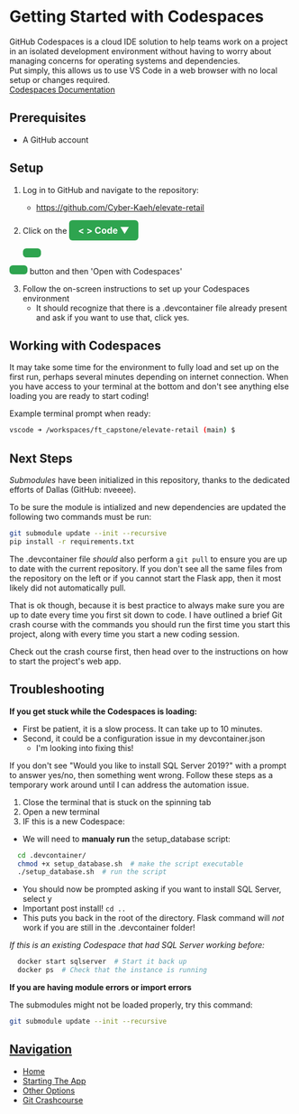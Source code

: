 # Getting Started with Codespaces

GitHub Codespaces is a cloud IDE solution to help teams work on a project in an
isolated development environment without having to worry about managing concerns
for operating systems and dependencies.  
Put simply, this allows us to use VS Code in a web browser with no local setup
or changes required.  
[Codespaces Documentation](https://docs.github.com/en/codespaces)

## Prerequisites

- A GitHub account
  
## Setup

1. Log in to GitHub and navigate to the repository:
    - https://github.com/Cyber-Kaeh/elevate-retail

2. Click on the 
<a href="#" 
   style="display: inline-block; 
          padding: 8px 16px; 
          font-size: 16px; 
          font-weight: bold; 
          color: #fff; 
          background-color: #2ea44f; 
          border-radius: 6px; 
          text-decoration: none;">
   <span> < > Code &#9660; </span>
</a>
 button and then 'Open with Codespaces'

3. Follow the on-screen instructions to set up your Codespaces environment
    - It should recognize that there is a .devcontainer file already present and ask if you want to use that, click yes.  
  
## Working with Codespaces

It may take some time for the environment to fully load and set up on the first run, perhaps several minutes depending on internet connection. When you have access to your terminal at the bottom and don't see anything else loading you are ready to start coding!

Example terminal prompt when ready:
```bash
vscode ➜ /workspaces/ft_capstone/elevate-retail (main) $
```

## Next Steps

*Submodules* have been initialized in this repository, thanks to the dedicated efforts
of Dallas (GitHub: nveeee).  

To be sure the module is intialized and new dependencies are updated the following
two commands must be run:

```bash
git submodule update --init --recursive
pip install -r requirements.txt
```

The .devcontainer file *should* also perform a `git pull` to ensure you are up to date with the current repository. If you don't see all the same files from the repository on the left or if you cannot start the Flask app, then it most likely did not automatically pull.  

That is ok though, because it is best practice to always make sure you are up to date every time you first sit down to code. I have outlined a brief Git crash course with the commands you should run the first time you start this project, along with every time you start a new coding session.  

Check out the crash course first, then head over to the instructions on how to start the project's web app.  

## Troubleshooting

**If you get stuck while the Codespaces is loading:**
- First be patient, it is a slow process. It can take up to 10 minutes.
- Second, it could be a configuration issue in my devcontainer.json
  - I'm looking into fixing this!

If you don't see "Would you like to install SQL Server 2019?" with a prompt to answer
yes/no, then something went wrong. Follow these steps as a temporary work around
until I can address the automation issue.

1. Close the terminal that is stuck on the spinning tab
2. Open a new terminal
3. IF this is a new Codespace:
  - We will need to **manualy run** the setup_database script:
  ```bash
    cd .devcontainer/
    chmod +x setup_database.sh  # make the script executable
    ./setup_database.sh  # run the script
  ```
  - You should now be prompted asking if you want to install SQL Server, select y
  - Important post install!
  `cd ..`
  - This puts you back in the root of the directory. Flask command will *not* work if
  you are still in the .devcontainer folder!

  *If this is an existing Codespace that had SQL Server working before:*
  ```bash
    docker start sqlserver  # Start it back up
    docker ps  # Check that the instance is running
  ```

**If you are having module errors or import errors**  

The submodules might not be loaded properly, try this command:
```bash
git submodule update --init --recursive
```
  

## <u>Navigation</u>
- [Home](../README.md)
- [Starting The App](./starting_the_app.md)
- [Other Options](../README.md#getting-started)
- [Git Crashcourse](./git-crashcourse.md)
